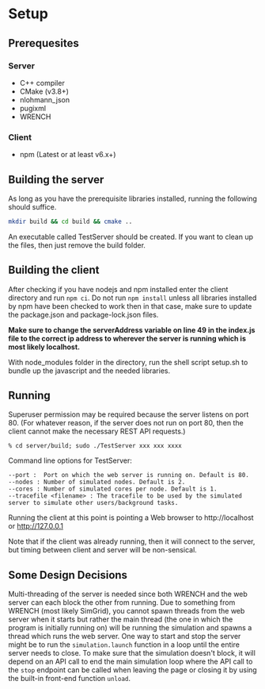 # Setup
## Prerequesites
### Server
* C++ compiler
* CMake (v3.8+)
* nlohmann_json
* pugixml
* WRENCH
### Client
* npm (Latest or at least v6.x+)

## Building the server
As long as you have the prerequisite libraries installed, running the following should suffice.
```bash
mkdir build && cd build && cmake ..
```
An executable called TestServer should be created.
If you want to clean up the files, then just remove the build folder.

## Building the client
After checking if you have nodejs and npm installed enter the client directory and run `npm ci`. Do not run `npm install` unless all libraries installed by npm have been checked to work then in that case, make sure to update the package.json and package-lock.json files.  
  
**Make sure to change the serverAddress variable on line 49 in the index.js file to the correct ip address to wherever the server is running which is most likely localhost.**
  
With node_modules folder in the directory, run the shell script setup.sh to bundle up the javascript and the needed libraries.

## Running

Superuser permission may be required because the server listens on port 80. (For whatever reason, if the server does not run on port 80, then the client cannot make the necessary REST API requests.)


```
% cd server/build; sudo ./TestServer xxx xxx xxxx
```
Command line options for TestServer:
```
--port :  Port on which the web server is running on. Default is 80.
--nodes : Number of simulated nodes. Default is 2.
--cores : Number of simulated cores per node. Default is 1.
--tracefile <filename> : The tracefile to be used by the simulated server to simulate other users/background tasks.
```

Running the client at this point is pointing a Web browser to http://localhost or http://127.0.0.1

Note that if the client was already running, then it will connect to the server, but timing between client and server will be non-sensical. 

## Some Design Decisions

Multi-threading of the server is needed since both WRENCH and the web server can each block the other from running. Due to something from WRENCH (most likely SimGrid), you cannot spawn threads from the web server when it starts but rather the main thread (the one in which the program is initially running on) will be running the simulation and spawns a thread which runs the web server. One way to start and stop the server might be to run the `simulation.launch` function in a loop until the entire server needs to close. To make sure that the simulation doesn't block, it will depend on an API call to end the main simulation loop where the API call to the `stop` endpoint can be called when leaving the page or closing it by using the built-in front-end function `unload`.
